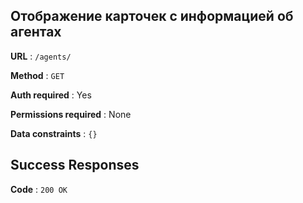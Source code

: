 ## Отображение карточек с информацией об агентах

**URL** : `/agents/`

**Method** : `GET`

**Auth required** : Yes

**Permissions required** : None

**Data constraints** : `{}`

## Success Responses

**Code** : `200 OK`

